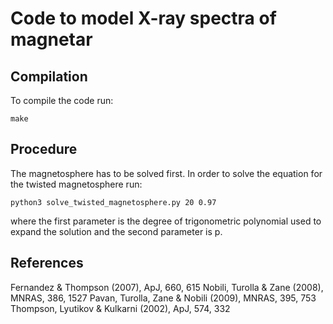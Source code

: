 Code to model X-ray spectra of magnetar
====


## Compilation

To compile the code run:

```
make
```

## Procedure

The magnetosphere has to be solved first. In order to solve the equation for the twisted magnetosphere run:

```
python3 solve_twisted_magnetosphere.py 20 0.97 
```

where the first parameter is the degree of trigonometric polynomial used to expand the solution and the second parameter is p.

## References

Fernandez & Thompson (2007), ApJ, 660, 615
Nobili, Turolla & Zane (2008), MNRAS, 386, 1527
Pavan, Turolla, Zane & Nobili (2009), MNRAS, 395, 753
Thompson, Lyutikov & Kulkarni (2002), ApJ, 574, 332
